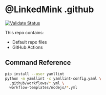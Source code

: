 # @LinkedMink .github 

[![Validate Status](https://github.com/LinkedMink/.github/actions/workflows/validate-main.yml/badge.svg)](https://github.com/LinkedMink/.github/actions?query=workflow%3A%%22validate-main%22)

This repo contains:

- Default repo files
- GitHub Actions

## Command Reference

```sh
pip install --user yamllint
python -m yamllint -c yamllint-config.yaml \
  .github/workflows/*.yml \
  workflow-templates/nodejs/*.yml
```
